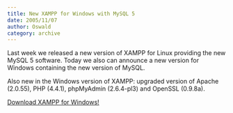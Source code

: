 ```yaml
---
title: New XAMPP for Windows with MySQL 5
date: 2005/11/07
author: Oswald
category: archive
---
```


Last week we released a new version of XAMPP for Linux providing the new MySQL 5 software. Today we also can announce a new version for Windows containing the new version of MySQL.

Also new in the Windows version of XAMPP: upgraded version of Apache (2.0.55), PHP (4.4.1), phpMyAdmin (2.6.4-pl3) and OpenSSL (0.9.8a).

[Download XAMPP for Windows!](http://www.apachefriends.org/en/xampp-windows.html)
